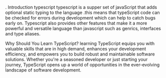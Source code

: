 . Introduction typescript
typescript is a supper set of javaScript that adds optional static typing to the language .this means that typeScript code can be checked for errors during development which can help to catch bugs early on. Typescript also provides other features that make it a more powerful and versatile language than javascript such as genrics, interfaces and type aliases.

Why Should You Learn TypeScript? learning TypeScript equips you with valuable skills that are in high demand, enhances your development efficiency, and empowers you to build robust and maintainable software solutions. Whether you're a seasoned developer or just starting your journey, TypeScript opens up a world of opportunities in the ever-evolving landscape of software development.